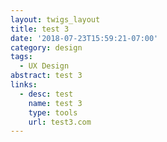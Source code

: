 ```yaml
---
layout: twigs_layout
title: test 3
date: '2018-07-23T15:59:21-07:00'
category: design
tags:
  - UX Design
abstract: test 3
links:
  - desc: test
    name: test 3
    type: tools
    url: test3.com
---
```


